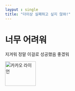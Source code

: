 ```yaml
---
layput : single
title: "더이상 실패하고 싶지 않와!"
---
```


# 너무 어려워

지겨워 정말 이걸로 성공했음 좋겠워


<img src="http://t1.daumcdn.net/friends/prod/editor/dc8b3d02-a15a-4afa-a88b-989cf2a50476.jpg"
alt="카카오 라이언" width="100" height="80" align="center" border="0">
